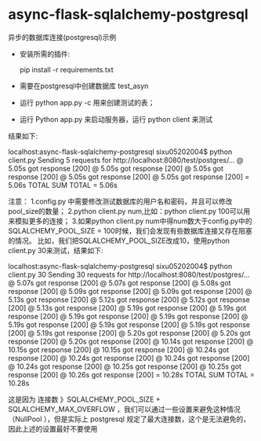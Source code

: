 async-flask-sqlalchemy-postgresql
=================================

异步的数据库连接(postgresql)示例

* 安装所需的插件:

	pip install -r requirements.txt

* 需要在postgresql中创建数据库 test_asyn 

* 运行 python app.py -c 用来创建测试的表；

* 运行 Python app.py 来启动服务器，运行 python client 来测试

结果如下:

localhost:async-flask-sqlalchemy-postgresql sixu05202004$ python client.py
Sending 5 requests for http://localhost:8080/test/postgres/...
	@  5.05s got response [200]
	@  5.05s got response [200]
	@  5.05s got response [200]
	@  5.05s got response [200]
	@  5.05s got response [200]
	=  5.06s TOTAL
SUM TOTAL = 5.06s


注意：
1.config.py 中需要修改测试数据库的用户名和密码，并且可以修改pool_size的数量；
2.python client.py num,比如：python client.py 100可以用来模拟更多的连接；
3.如果python client.py num中得num数大于config.py中的SQLALCHEMY_POOL_SIZE = 100时候，我们会发现有些数据库连接又存在阻塞的情况。
比如，我们把SQLALCHEMY_POOL_SIZE改成10，使用python client.py 30来测试，结果如下:

localhost:async-flask-sqlalchemy-postgresql sixu05202004$ python client.py 30
Sending 30 requests for http://localhost:8080/test/postgres/...
	@  5.07s got response [200]
	@  5.07s got response [200]
	@  5.08s got response [200]
	@  5.09s got response [200]
	@  5.09s got response [200]
	@  5.13s got response [200]
	@  5.12s got response [200]
	@  5.12s got response [200]
	@  5.13s got response [200]
	@  5.19s got response [200]
	@  5.19s got response [200]
	@  5.19s got response [200]
	@  5.19s got response [200]
	@  5.19s got response [200]
	@  5.19s got response [200]
	@  5.19s got response [200]
	@  5.19s got response [200]
	@  5.20s got response [200]
	@  5.20s got response [200]
	@  5.20s got response [200]
	@ 10.14s got response [200]
	@ 10.15s got response [200]
	@ 10.15s got response [200]
	@ 10.24s got response [200]
	@ 10.24s got response [200]
	@ 10.24s got response [200]
	@ 10.24s got response [200]
	@ 10.25s got response [200]
	@ 10.25s got response [200]
	@ 10.26s got response [200]
	= 10.28s TOTAL
SUM TOTAL = 10.28s


这是因为 连接数 》SQLALCHEMY_POOL_SIZE + SQLALCHEMY_MAX_OVERFLOW ，我们可以通过一些设置来避免这种情况（NullPool ），但是实际上 postgresql 规定了最大连接数，这个是无法避免的，因此上述的设置最好不要使用
